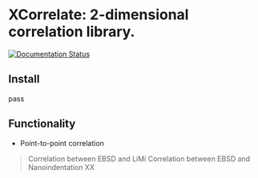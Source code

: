 # XCorrelate: 2-dimensional correlation library.

[![Documentation Status](https://readthedocs.org/projects/pyxc/badge/?version=latest)](https://pyxc.readthedocs.io/en/latest/?badge=latest)

## Install
pass
## Functionality
- Point-to-point correlation
 > Correlation between EBSD and LiMi
 > Correlation between EBSD and Nanoindentation XX
